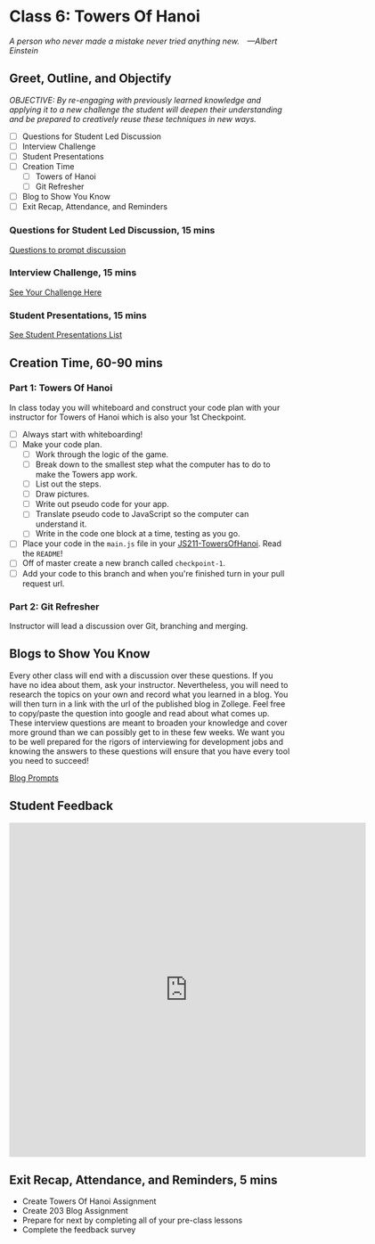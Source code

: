 # Class 6: Towers Of Hanoi

<!-- ! HIDE FROM STUDENT; INSTRUCTOR ONLY CONTENT -->
<!-- ## Instructor Only Content - HIDE FROM STUDENTS -->

<!-- ! END INSTRUCTOR ONLY CONTENT -->

*A person who never made a mistake never tried anything new. —Albert Einstein*

## Greet, Outline, and Objectify

<!-- SMART: Specific, Measurable, Attainable, Relevant, and Timely. -->
<!-- https://examples.yourdictionary.com/well-written-examples-of-learning-objectives.html -->
  
*OBJECTIVE: By re-engaging with previously learned knowledge and applying it to a new challenge the student will deepen their understanding and be prepared to creatively reuse these techniques in new ways.*

- [ ] Questions for Student Led Discussion
- [ ] Interview Challenge
- [ ] Student Presentations
- [ ] Creation Time
    - [ ]  Towers of Hanoi
    - [ ]  Git Refresher
- [ ] Blog to Show You Know
- [ ] Exit Recap, Attendance, and Reminders

### Questions for Student Led Discussion, 15 mins
<!-- This section should be structured with the 5E model: https://lesley.edu/article/empowering-students-the-5e-model-explained -->

[Questions to prompt discussion](./../additionalResources/questionsForDiscussion/qfd-class-6.md)

### Interview Challenge, 15 mins
<!-- The last two E happen here: elaborate and evaluate  -->
<!-- this sections should have a challenge that can be solved with the skills they've learned since their last class. -->
<!-- ! HIDDEN CONTENT: INSTRUCTOR ONLY -->
[See Your Challenge Here](./../additionalResources/interviewChallenges.md)
<!-- ! END HIDDEN CONTENT: INSTRUCTOR ONLY -->

### Student Presentations, 15 mins 

[See Student Presentations List](./../additionalResources/studentPresentations.md)

## Creation Time, 60-90 mins

### Part 1: Towers Of Hanoi

In class today you will whiteboard and construct your code plan with your instructor for Towers of Hanoi which is also your 1st Checkpoint.

- [ ] Always start with whiteboarding!
- [ ] Make your code plan.
    - [ ]  Work through the logic of the game.
    - [ ]  Break down to the smallest step what the computer has to do to make the Towers app work.
    - [ ]  List out the steps.
    - [ ]  Draw pictures.
    - [ ]  Write out pseudo code for your app.
    - [ ]  Translate pseudo code to JavaScript so the computer can understand it.
    - [ ]  Write in the code one block at a time, testing as you go.
- [ ] Place your code in the `main.js` file in your [JS211-TowersOfHanoi](https://github.com/AustinCodingAcademy/JS211_TowersOfHanoi). Read the `README`!
- [ ] Off of master create a new branch called `checkpoint-1`.
- [ ] Add your code to this branch and when you're finished turn in your pull request url.

### Part 2: Git Refresher

Instructor will lead a discussion over Git, branching and merging.

## Blogs to Show You Know

Every other class will end with a discussion over these questions. If you have no idea about them, ask your instructor. Nevertheless, you will need to research the topics on your own and record what you learned in a blog. You will then turn in a link with the url of the published blog in Zollege. Feel free to copy/paste the question into google and read about what comes up. These interview questions are meant to broaden your knowledge and cover more ground than we can possibly get to in these few weeks. We want you to be well prepared for the rigors of interviewing for development jobs and knowing the answers to these questions will ensure that you have every tool you need to succeed!

[Blog Prompts](./../additionalResources/blogPrompts.md)

## Student Feedback

<iframe src="https://docs.google.com/forms/d/e/1FAIpQLSd85nNCk_MdnaXCsX7fWl3vYgcqvozzlK2cKq26d2g67Zh8Kg/viewform?embedded=true" width="640" height="600" frameborder="0" marginheight="0" marginwidth="0">Loading…</iframe>

## Exit Recap, Attendance, and Reminders, 5 mins

* Create Towers Of Hanoi Assignment
* Create 203 Blog Assignment
* Prepare for next by completing all of your pre-class lessons
* Complete the feedback survey

<!-- <iframe id="openedx-zollege" src="https://openedx.zollege.com/feedback" style="width: 100%; height: 500px; border: 0">Browser not compatible.</iframe>
<script src="https://openedx.zollege.com/assets/index.js" type="application/javascript"></script> -->


<!-- TODO Create 3 question exit questions -->

<!-- TODO INSERT Student Feedback From -->

<!-- TODO INSERT *HIDDEN* Instructor Feedback Form -->

<!-- cp workspace/resources/classOutlineTemplate.md docs/module-1/class-3.md -->